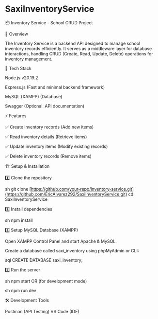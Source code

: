# SaxiInventoryService

📦 Inventory Service - School CRUD Project

📝 Overview

The Inventory Service is a backend API designed to manage school inventory records efficiently. It serves as a middleware layer for database interactions, handling CRUD (Create, Read, Update, Delete) operations for inventory management.

🚀 Tech Stack

Node.js v20.19.2

Express.js (Fast and minimal backend framework)

MySQL (XAMPP) (Database)

Swagger (Optional: API documentation)

⚡ Features

✅ Create inventory records (Add new items)

✅ Read inventory details (Retrieve items)

✅ Update inventory items (Modify existing records)

✅ Delete inventory records (Remove items)

🏗 Setup & Installation

1️⃣ Clone the repository

sh
git clone [https://github.com/your-repo/inventory-service.git](https://github.com/EricAlvarez292/SaxiInventoryService.git)
cd SaxiInventoryService

2️⃣ Install dependencies

sh
npm install

3️⃣ Setup MySQL Database (XAMPP)

Open XAMPP Control Panel and start Apache & MySQL.

Create a database called saxi_inventory using phpMyAdmin or CLI:

sql
CREATE DATABASE saxi_inventory;


5️⃣ Run the server

sh
npm start
OR (for development mode)

sh
npm run dev

🛠 Development Tools

Postman (API Testing)
VS Code (IDE)
